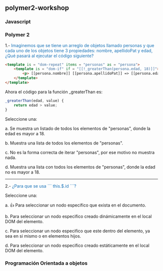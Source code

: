 ## polymer2-workshop

### Javascript

### Polymer 2

1.- <span style="color:#1973b8;">Imaginemos que se tiene un arreglo de objetos llamado personas y que cada uno de los objetos tiene 3 propiedades: nombre, apellidoPat y edad, ¿Qué pasará al ejecutar el código siguiente?</span>

```html
<template is = "dom-repeat" items = "personas" as = "persona">
    <template is = "dom-if" if = "[[!_greaterThan(persona.edad, 18)]]">
        <p> [[persona.nombre]] [[persona.apellidoPat]] => [[persona.edad] ]</p>
    </template>
</template>
```

Ahora el código para la función _greaterThan es:
```javascript
_greaterThan(edad, value) {
    return edad > value;
}
```    
Seleccione una:

a. Se muestra un listado de todos los elementos de "personas", donde la edad es mayor a 18.

b. Muestra una lista de todos los elementos de "personas".

c. No es la forma correcta de iterar "personas", por ese motivo no muestra nada. 

d. Muestra una lista con todos los elementos de "personas", donde la edad no es mayor a 18.
<hr>
2.- <span style="color:#1973b8;">¿Para que se usa ``` this.$.id ```?</span>

Seleccione una:

a. :+1: Para seleccionar un nodo especifico que exista en el documento.

b. Para seleccionar un nodo especifico creado dinámicamente en el local DOM del elemento.

c. Para seleccionar un nodo especifico que este dentro del elemento, ya sea en si mismo o en
elementos hijos.

d. Para seleccionar un nodo especifico creado estáticamente en el local DOM del elemento.


### Programación Orientada a objetos 